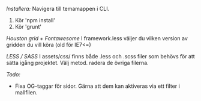 *Installera:*
Navigera till temamappen i CLI.
1. Kör 'npm install'
2. Kör 'grunt'


*Houston grid + Fontawesome*
I framework.less väljer du vilken version av gridden du vill köra (old för IE7<=)


*LESS / SASS*
I assets/css/ finns både .less och .scss filer som behövs för att sätta igång projektet.
Välj metod. radera de övriga filerna.



*Todo:*
- Fixa OG-taggar för sidor. Gärna att dem kan aktiveras via ett filter i mallfilen.